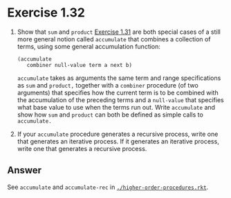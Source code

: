 # Exercise 1.32

1. Show that `sum` and `product` [Exercise 1.31](./1.31.md) are both special
   cases of a still more general notion called `accumulate` that combines a
   collection of terms, using some general accumulation function:

   ```racket
   (accumulate
      combiner null-value term a next b)
   ```

   `accumulate` takes as arguments the same term and range specifications as
   `sum` and `product,` together with a `combiner` procedure (of two arguments)
   that specifies how the current term is to be combined with the accumulation
   of the preceding terms and a `null-value` that specifies what base value to
   use when the terms run out. Write `accumulate` and show how `sum` and
   `product` can both be defined as simple calls to `accumulate.`

2. If your `accumulate` procedure generates a recursive process, write one that
   generates an iterative process. If it generates an iterative process, write
   one that generates a recursive process.

## Answer

See `accumulate` and `accumulate-rec` in
[`./higher-order-procedures.rkt`](./higher-order-procedures.rkt).
